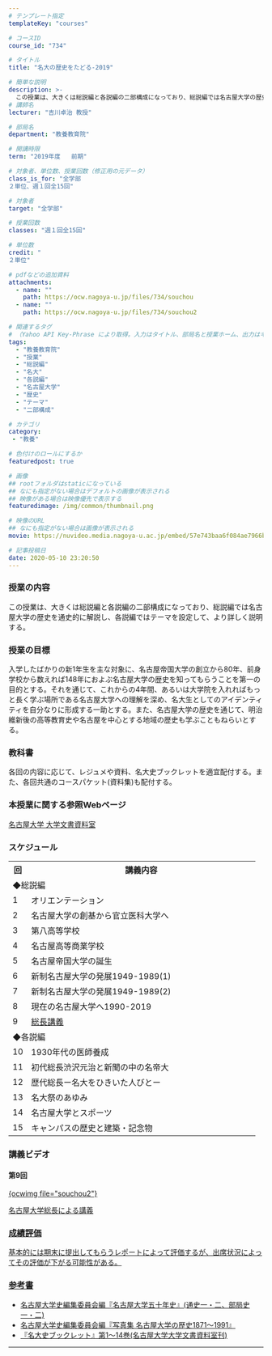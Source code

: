```yaml
---
# テンプレート指定
templateKey: "courses"

# コースID
course_id: "734"

# タイトル
title: "名大の歴史をたどる-2019"

# 簡単な説明
description: >-
  この授業は、大きくは総説編と各説編の二部構成になっており、総説編では名古屋大学の歴史を通史的に解説し、各説編ではテーマを設定して、より詳しく説明する。 ....
# 講師名
lecturer: "吉川卓治 教授"

# 部局名
department: "教養教育院"

# 開講時限
term: "2019年度	前期"

# 対象者、単位数、授業回数（修正用の元データ）
class_is_for: "全学部
２単位、週１回全15回"

# 対象者
target: "全学部"

# 授業回数
classes: "週１回全15回"

# 単位数
credit: "
２単位"

# pdfなどの追加資料
attachments:
  - name: "" 
    path: https://ocw.nagoya-u.jp/files/734/souchou
  - name: "" 
    path: https://ocw.nagoya-u.jp/files/734/souchou2

# 関連するタグ
# （Yahoo API Key-Phrase により取得。入力はタイトル、部局名と授業ホーム、出力はキーフレーズ（tags））
tags:
  - "教養教育院"
  - "授業"
  - "総説編"
  - "名大"
  - "各説編"
  - "名古屋大学"
  - "歴史"
  - "テーマ"
  - "二部構成"

# カテゴリ
category:
 - "教養"

# 色付けのロールにするか
featuredpost: true

# 画像
## rootフォルダはstaticになっている
## なにも指定がない場合はデフォルトの画像が表示される
## 映像がある場合は映像優先で表示する
featuredimage: /img/common/thumbnail.png

# 映像のURL
## なにも指定がない場合は画像が表示される
movie: https://nuvideo.media.nagoya-u.ac.jp/embed/57e743baa6f084ae7966b4ca657488f58514e9a0

# 記事投稿日
date: 2020-05-10 23:20:50
---
```


### 授業の内容

この授業は、大きくは総説編と各説編の二部構成になっており、総説編では名古屋大学の歴史を通史的に解説し、各説編ではテーマを設定して、より詳しく説明する。








### 授業の目標
入学したばかりの新1年生を主な対象に、名古屋帝国大学の創立から80年、前身学校から数えれば148年におよぶ名古屋大学の歴史を知ってもらうことを第一の目的とする。それを通じて、これからの4年間、あるいは大学院を入れればもっと長く学ぶ場所である名古屋大学への理解を深め、名大生としてのアイデンティティを自分なりに形成する一助とする。また、名古屋大学の歴史を通じて、明治維新後の高等教育史や名古屋を中心とする地域の歴史も学ぶこともねらいとする。
### 教科書
各回の内容に応じて、レジュメや資料、名大史ブックレットを適宜配付する。また、各回共通のコースパケット(資料集)も配付する。
### 本授業に関する参照Webページ
[名古屋大学 大学文書資料室](http://nua.jimu.nagoya-u.ac.jp/)



<h3>スケジュール</h3>

<table class="basic" width="455">
<tr>
<th width="20" class="center">回</th>
<th width="435" class="center">講義内容</th>
</tr>

<tr>
<td colspan="2">◆総説編</td>
</tr>

<tr>
<td width="20" class="center">1</td>
<td width="435" class="center">オリエンテーション</td>
<tr>
</tr>
<td width="20" class="center">2</td>
<td width="435" class="center">名古屋大学の創基から官立医科大学へ</td>
<tr>
</tr>
<td width="20" class="center">3</td>
<td width="435" class="center">第八高等学校</td>
<tr>
</tr>
<td width="20" class="center">4</td>
<td width="435" class="center">名古屋高等商業学校</td>
<tr>
</tr>
<td width="20" class="center">5</td>
<td width="435" class="center">名古屋帝国大学の誕生</td>
<tr>
</tr>
<td width="20" class="center">6</td>
<td width="435" class="center">新制名古屋大学の発展1949-1989(1)</td>
<tr>
</tr>
<td width="20" class="center">7</td>
<td width="435" class="center">新制名古屋大学の発展1949-1989(2) </td>
<tr>
</tr>
<td width="20" class="center">8</td>
<td width="435" class="center">現在の名古屋大学へ1990-2019
</td>
</tr>
<td width="20" class="center">9</td>
<td width="435" class="center"><a href="https://nuvideo.media.nagoya-u.ac.jp/embed/57e743baa6f084ae7966b4ca657488f58514e9a0">総長講義</a>
<tr>
<td colspan="2">◆各説編</td>
</tr>
</tr>
<td width="20" class="center">10</td>
<td width="435" class="center">1930年代の医師養成</td>
<tr>
<tr>
<td width="20" class="center">11</td>
<td width="435" class="center">初代総長渋沢元治と新聞の中の名帝大</td>
</tr>
<tr>
<td width="20" class="center">12</td>
<td width="435" class="center">歴代総長ー名大をひきいた人びとー</td>
</tr>
<tr>
<td width="20" class="center">13</td>
<td width="435" class="center">名大祭のあゆみ</td>
</tr>
<tr>
<td width="20" class="center">14</td>
<td width="435" class="center">名古屋大学とスポーツ</td>
</tr>
<tr>
<td width="20" class="center">15</td>
<td width="435" class="center">キャンパスの歴史と建築・記念物</td>
</tr>


</table>


### 講義ビデオ

#### 第9回

<a  target="blank" href="https://nuvideo.media.nagoya-u.ac.jp/embed/57e743baa6f084ae7966b4ca657488f58514e9a0">{ocwimg file="souchou2"}

名古屋大学総長による講義







### 成績評価
基本的には期末に提出してもらうレポートによって評価するが、出席状況によってその評価が下がる可能性がある。


### 参考書
* 名古屋大学史編集委員会編『名古屋大学五十年史』(通史一・二、部局史一・二)
* 名古屋大学史編集委員会編『写真集 名古屋大学の歴史1871～1991』
*	『名大史ブックレット』第1～14巻(名古屋大学大学文書資料室刊)

-----